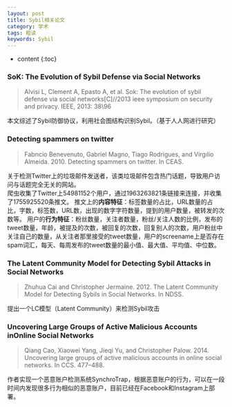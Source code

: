 ```yaml
---
layout: post
title: Sybil相关论文
category: 学术
tags: 粗读
keywords: Sybil
---
```

* content
{:toc}


### SoK: The Evolution of Sybil Defense via Social Networks

> Alvisi L, Clement A, Epasto A, et al. Sok: The evolution of sybil defense via social networks[C]//2013 ieee symposium on security and privacy. IEEE, 2013: 38\96

本文综述了Sybil防御协议，利用社会图结构识别Sybil。（基于人人网进行研究）


### Detecting spammers on twitter
> Fabrıcio Benevenuto, Gabriel Magno, Tiago Rodrigues, and Virgılio Almeida. 2010. Detecting spammers on twitter. In CEAS.

关于检测Twitter上的垃圾邮件发送者，该类垃圾邮件包含热门话题，导致用户访问与话题完全无关的网站。  
爬虫收集了Twitter上54981152个用户，通过1963263821条链接来连接，并收集了1755925520条推文。
推文上的**内容特征**：标签数量的占比，URL数量的占比，字数，标签数，URL数，出现的数字字符数量，提到的用户数量，被转发的次数等。
用户的**行为特征**：粉丝数量，关注者数量，粉丝/关注人数的比例，发布的tweet数量，年龄，被提及的次数，被回复的次数，回复别人的次数，用户粉丝中关注自己的数量，从关注者那里接受的tweet数量，用户的screename上是否存在spam词汇，每天、每周发布的tweet数量的最小值、最大值、平均值、中位数。

### The Latent Community Model for Detecting Sybil Attacks in Social Networks

> Zhuhua Cai and Christopher Jermaine. 2012. The Latent Community Model for Detecting Sybils in Social Networks. In NDSS.

提出一个LC模型（Latent Community）来检测Sybil攻击

### Uncovering Large Groups of Active Malicious Accounts inOnline Social Networks

>Qiang Cao, Xiaowei Yang, Jieqi Yu, and Christopher Palow. 2014. Uncovering large groups of active malicious accounts in online social networks. In CCS. 477–488. 

作者实现一个恶意账户检测系统SynchroTrap，根据恶意账户的行为，可以在一段时间内发现很多行为相似的恶意账户，目前已经在Facebook和Instagram上部署。
